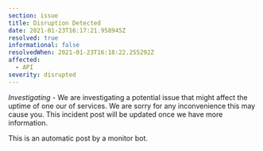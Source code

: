 ```yaml
---
section: issue
title: Disruption Detected
date: 2021-01-23T16:17:21.958945Z
resolved: true
informational: false
resolvedWhen: 2021-01-23T16:18:22.255292Z
affected:
  - API
severity: disrupted
---
```

*Investigating* - We are investigating a potential issue that might affect the uptime of one our of services. We are sorry for any inconvenience this may cause you. This incident post will be updated once we have more information.

This is an automatic post by a monitor bot.
        